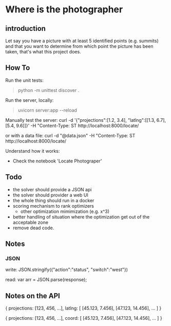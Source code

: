 # Where is the photographer


## introduction

Let say you have a picture with at least 5 identified points (e.g. summits) and that you want to determine from which point the picture has been taken, that's what this project does.


## How To

Run the unit tests:
  > python -m unittest discover .

Run the server, locally:
  > uvicorn server:app --reload

Manually test the server:
  curl -d '{"projections":[1.2, 3.4], "latlng":[[1.3, 6.7], [5.4, 9.6]]}' -H "Content-Type: ST http://localhost:8000/locate/

or with a data file:
  curl -d "@data.json" -H "Content-Type: ST http://localhost:8000/locate/

Understand how it works:
 - Check the notebook 'Locate Photograper'


## Todo

 - the solver should provide a JSON api
 - the solver should provider a web UI
 - the whole thing should run in a docker
 - scoring mechanism to rank optimizers
    - other optimization mimimization (e.g. x^3)
 - better handling of situation where the optimization get out of the acceptable zone
 - remove dead code.

## Notes

### JSON

write:
  JSON.stringify({"action":"status", "switch":"west"})

read:
  var arr = JSON.parse(response);


## Notes on the API

{
  projections: [123, 456, ...],
  latlng: [
    [45.123, 7.456],
    [47.123, 14.456],
    ...
  ]
}

{
  projections: [123, 456, ...],
  coord: [
    [45.123, 7.456],
    [47.123, 14.456],
    ...
  ]
}